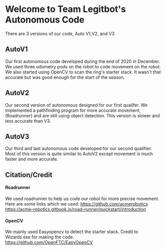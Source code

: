 # Welcome to Team Legitbot's Autonomous Code

There are 3 versions of our code, Auto V1,V2, and V3

## AutoV1
Our first autonomous code developed during the end of 2020 in December. We used three odometry pods on the robot to code movement on the robot. We also started using OpenCV to 
scan the ring's starter stack. It wasn't that accurate but was good enough for the start of the season.

## AutoV2
Our second version of autonomous designed for our first qualifer. We implemented a pathfinding program for more accurate movement,(Roadrunner) and are still using object detection. This version is slower and less accurate than V3.

## AutoV3
Our third and last autonomous code developed for our second qualifier. Most of this version is quite similar to AutoV2 except movement is much faster and more accurate.







## Citation/Credit

#### Roadrunner 
We used roadrunner to help us code our robot for more precise movement. Here are some links which we used:
https://github.com/acmerobotics
https://acme-robotics.gitbook.io/road-runner/quickstart/introduction

#### OpenCV
We mainly used Easyopencv to detect the starter stack. Credit to Wizards.exe for making the code.
https://github.com/OpenFTC/EasyOpenCV
